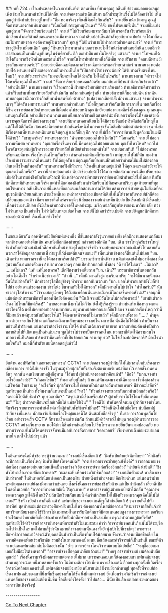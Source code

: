 ##บทที่ 724 : เรื่องประหลาดในวงการบันเทิง!
ตอนเที่ยง
ที่บ้านคุณอู๋
กลิ่นกับข้าวหอมลอยเตะจมูก เพิ่งเข้ามาในลานหน้าบ้านก็ได้กลิ่น จางเย่จอดรถแล้วเดินเข้ามา ผลักประตูบ้านซึ่งไม่ได้ล็อคเข้าไป เห็นคุณอู๋กำลังทำกับข้าวอยู่ในครัว
"อืม หอมจริงๆ เที่ยงนี้มีอะไรกินครับ?" จางเย่ยื่นหน้าเข้ามาดู
คุณอู๋จัดการตนเองก่อนหันมาตอบ "เนื้อผัดกับกระดูกหมูน้ำแดง"
"ดีจัง ของโปรดผมทั้งนั้น" จางเย่ยิ้มแฉ่ง
คุณอู๋ถาม "จัดการเรียบร้อยแล้ว?"
จางเย่ "ไม่เรียบร้อยผมจะกลับมาได้เหรอครับ เรียบร้อยแล้ว นักเรียนหัวกะทิสามสิบคนแรกของเมืองหลวง ราวเก้าสิบเปอร์เซ็นต์กำลังคุยกับทางเป่ยต้า จะได้มากี่คนผมไม่ทราบหรอก คงต้องรอดูฝั่งพวกเขา"
คุณอู๋ “ได้ยินว่านายไปทำลายรถช่วยคนลงมา?”
จางเย่ “การข่าวอู๋ยังไวเหมือนเดิม”
คุณอู๋ "ซินหย่าโทรมาหาฉัน บอกว่านายไม่ไว้หน้าซินหย่าเลยสักนิด บอกอีกว่าเราสองคนเป็นเหมือนงูกับหนูในรังเดียวกัน อิอิ เธอทำซินหย่าโมโหจริงๆ แล้วล่ะ"
จางเย่ "โทษผมได้ยังไงกัน พวกชิงหัวนั่นแหละเล่นไม่ซื่อ"
จากนั้นโทรศัพท์สายหนึ่งก็ดังขึ้น
จางเย่รับสาย "คณบดีพาน มีธุระกับผมเหรอครับ?"
ปลายสายคือคณบดีของภาควิชาคณิตศาสตร์และวิทยาศาสตร์ พานหยาง พอต่อสายได้ พานหยางก็รีบแสดงความเป็นห่วงเป็นใย "เป็นอย่างไรบ้างจางน้อย? ได้รับบาดเจ็บตรงไหนไหม?"
จางเย่หัวเราะร่าเริง "ผมจะเจ็บตรงไหนได้ล่ะครับ ไม่ได้เป็นไรครับ"
พานหยางถาม "ตำรวจไม่ได้หาเรื่องคุณใช่ไหม?"
จางเย่ "จัดการเรียบร้อยหมดแล้วครับ ผมกลับมาที่บ้านกำลังจะกินข้าวแล้ว"
"อย่างนั้นก็ดี" พานหยางกล่าว "เรื่องคราวนี้ ฝ่ายมหาวิทยาลัยทราบเรื่องแล้ว ท่านอธิการบดีทราบข่าวแล้วก็รีบเข้ามาที่มหาวิทยาลัยทันทีเช่นกัน หลังถกกันอยู่ครู่หนึ่ง ท่านอธิการบดีก็บอกกับฉัน ฝากฉันมาบอกคุณว่ามีเวลาว่างก็กลับมานั่งเล่นที่เป่ยต้าบ้าง"
(แปลว่ายกเลิกคำสั่งพักงานแล้วนะ)
จางเย่หัวเราะเบาๆ "ได้ครับ ผมทราบแล้ว"
พานหยางกล่าวกับเขา "เมื่อกี้ทุกคนหารือกันเป็นการภายใน พอเกิดเรื่องนี้ขึ้น อาจารย์ของเป่ยต้าหลายคนที่เมื่อก่อนไม่ชอบหน้าคุณนักยังยกย่องความดีครั้งนี้ของคุณ ทุกคนพูดแทนคุณทั้งนั้น อย่างเสี่ยวหาน หานเหอเหนียนภาควิชาคณิตศาสตร์น่ะ ยังบอกว่าเรื่องนี้ที่จบลงด้วยดีเพราะคุณจัดการได้อย่างสวยงาม"
จางเย่กับหานเหอเหนียนไม่ได้มีความขัดแย้งหรืองัดข้อกันใหญ่โต แต่ก็ไม่ได้ดีกันนัก ก่อนหน้านี้เคยฟาดปากกันครั้งหนึ่งในการแข่งขันโอลิมปิกคณิตศาสตร์เยาวชน ทั้งยังมีเรื่องตอนที่หานเหอเหนียนตามจีบคุณอู๋ และก็อื่นๆ อีก
จางเย่ไม่เชื่อ "อาจารย์หานยังพูดถึงผมในแง่ดีได้ด้วย?"
"เขาพูดจริงๆ" พานหยางกล่าว "ฉันจะหลอกคุณไปทำไมกัน?"
"โอเคครับ" จางเย่ไม่ออกความเห็นต่อ
พานหยาง "คุณก่อเรื่องขึ้นคราวนี้ มีคนด่าคุณไม่น้อยแน่นอน คุณรับไหวไหม? หากไม่ไหวฉันจะคุยกับผู้บริหารของมหาวิทยาลัยให้เป่ยต้าช่วยออกหน้าให้"
จางเย่ตอบทันที "ไม่ต้องหรอกครับคณบดีพาน เรื่องใหญ่แค่ไหนกันเชียว ด่าคนต่างชาติผมก็ทำมาแล้ว แค่ทุบรถไปไม่กี่คัน ผมผ่านเรื่องผ่านราวมาขนาดไหนแล้ว รับได้อยู่ครับ แค่คุณคุยกับเบื้องบนสักหน่อยว่าค่าชดใช้ผมไม่ต้องออกเงินเองใช่ไหมก็พอครับ"
พานหยางพอฟังก็หัวเราะ "เรื่องนี้แน่นอนอยู่แล้วสิ ให้คุณลงแรงแล้วยังจะให้คุณลงเงินอีกหรือ?"
คราวนี้จางเย่ออกหน้า นับว่าช่วยเป่ยต้าไว้ได้มาก พลิกสถานการณ์เสียเปรียบของเป่ยต้าในการแย่งชิงนักเรียนหัวกะทิ ซึ่งเหล่าคณาจารย์ศาสตราจารย์ของเป่ยต้าทำอะไรไม่ได้เลย ทีมรับนักศึกษามีกันหลายคนก็จริง แต่ทำได้แค่มองชิงหัวพาตัวนักเรียนไปทีละคนตาปริบๆ สุดท้ายยามที่ทุกคนไร้หนทาง กลับเป็นจางเย่นี่แหละที่ออกแรงพลิกสถานการณ์ให้กับเหล่าอาจารย์ ชายหนุ่มไม่ลังเลที่จะทุบรถชิงนักเรียนกลับมา ด้วยเรื่องนี้เอง เหล่าอาจารย์ของเป่ยตาที่เดิมไม่ได้ให้ราคากับจางเย่นักก็ต้องเปลี่ยนมุมมองแล้ว
เมื่อพวกเขาคิดใคร่ครวญดีๆ นิสัยของจางเย่เน่าเหม็นนับว่าเป็นเรื่องปกติ มีเรื่องกับเพื่อนร่วมงานก็บ่อย ยังมีเรื่องด่าชาวต่างชาติในหอประชุม เผชิญหน้ากับผู้บริหารของมหาวิทยาลัย ทว่าไม่ว่าเขาจะเป็นอย่างไร ไม่ว่านิสัยเขาจะแย่แค่ไหน จางเย่ก็ไม่เคยว่าร้ายเป่ยต้า จางเย่ยังดูแลนักศึกษาของเป่ยต้าด้วยดี เรื่องนี้เขาจริงใจยิ่ง!




……




ในขณะเดียวกัน
ออฟฟิศหนังสือพิมพ์แห่งหนึ่ง ที่ชั้นสองกำลังวุ่นวายอย่างยิ่ง
เด็กฝึกงานสองคนกลับมาจากข้างนอกอย่างตื่นเต้น คนหนึ่งถือกล้องถ่ายรูป กล่าวอย่างคึกคัก "บก. เฉิน ข่าวใหญ่ครับข่าวใหญ่ ชิงหัวกับเป่ยต้าแย่งชิงนักศึกษากันที่หน้าประตูใหญ่ของชิงหัว จางเย่ทุบกระจกรถของชิงหัวไปหลายคัน พวกเราได้ข้อมูลจากสถานที่ ถ่ายรูปไว้ตั้งแต่ต้นจนจบแน่ะ!"
เพื่อนด้านข้างเองก็ตื่นเต้นไม่น้อย "บก. เฉินครับ พวกเราคราวนี้จะได้ผลงานหรือเปล่า?"
บรรณาธิการนั้นฟังจบ แม้แต่มองยังไม่มองทั้งสอง มือวุ่นวายกับงานของตัวเอง อ้าปากหาวหวอดๆ ก่อนเปิดปากบอกกับทั้งสอง "ดี ทำได้ไม่เลว"
..ไม่เลว?
….แค่ไม่เลว?
‘แค่’ แค่นี้เองเหรอ?
เด็กฝึกงานร่างเตี้ยถาม "บก. เฉิน?"
บรรณาธิการนั้นตอบกลับอย่างไม่เต็มใจ "รีบร่างเนื้อข่าวมาสิ"
"ข่าวนี้..." เด็กฝึกงานตัวสูงกะพริบตาปริบ "จะได้ขึ้นพาดหัวของวันนี้รึเปล่าครับ?"
นักข่าวอาวุโสที่อยู่ข้างๆ หัวเราะ บอกกับพวกเขา "บก. บอกให้พวกแกทำยังไงก็ทำไปน่า อย่าเอาแต่ขอผลงาน ข่าวนี้น่ะ ขึ้นพาดหัวไม่ได้หรอก"
เด็กฝึกงานนั้นไม่เข้าใจ "ทำไมครับ?"
นักข่าวอาวุโสหัวเราะ "ไว้จางเย่อยู่เงียบๆ ได้ถึงสองเดือนนั่นแหละถึงจะมีโอกาสขึ้นพาดหัวน่ะ!"
เจอมุกนี้ แม้แต่เหล่าบรรณาธิการในออฟฟิศยังต้องอมยิ้ม
"นั่นสิ จางเย่มีวันไหนไม่ก่อเรื่องเรอะ!"
"เขามันตัวก่อเรื่อง ไปไหนก็มีแต่เรื่อง!"
"นายสองคนเพิ่งมาได้ไม่กี่วัน ยังไม่รู้เรื่องรู้ราว ข่าวบันเทิงเมืองหลวงขาดข่าวใครก็ได้ แต่ไม่เคยขาดข่าวจางเย่มาก่อน อยู่นานหน่อยพวกนายก็ชินไปเอง จางเย่ก่อเรื่องใหญ่กว่านี้ก็มีมาแล้ว แค่ทุบรถนับเป็นอะไรได้? ได้ลงพาดหัวรองก็ไม่เลวแล้ว"
เด็กฝึกงานทั้งสอง "....."
คำพูดบางคำอาจจะเกินไปบ้าง แต่ก็แสดงถึงภาพลักษณ์ของจางเย่ในวงการสื่อ นั่นคือไม่ได้ดีนัก ถ้าเป็นจางหย่วนฉีทำร้ายคน แน่นอนว่าต้องชิงข่าวมาให้ได้ ถ้าเป็นเฉินกวงทำลายรถ พวกเขาย่อมต้องส่งนักข่าวหลายสิบไปที่เกิดเหตุเป็นอันดับแรก พูดได้ว่าไม่ว่าจะเป็นดาราคนไหน พวกเขาก็ต้องให้ความสนใจมากกว่านี้เป็นร้อยเท่า! แต่ว่ามีคนเดียวที่เป็นข้อยกเว้น จางเย่ทุบรถ? ไม่ใช่เรื่องปกติหรอกรึ? มีอะไรน่าตกใจกัน? หมอนี่ก็ทำตัวแบบนี้ตลอดอยู่แล้วนี่!




……




อีกด้าน
ออฟฟิศทีม ‘เดอะวอยซ์มหาชน’ CCTV1
จางเย่ขอลา รองผู้กำกับก็ไม่ได้มาสนใจกับเรื่องการผลิตรายการ ฮาฉีฉีกับจางจั่ว ในฐานะผู้ช่วยผู้กำกับทั้งสองจึงต้องแบกรับหน้าที่เอาไว้ คอยสั่งงานคนอื่นๆ
จากนั้น คนเขียนบทหญิงก็อุทาน "ไอ้หยา! ผู้กำกับจางออกข่าวอีกแล้ว!"
"หือ?"
"ผกก.จางทำอะไรอีกแล้วล่ะ?"
"เกิดอะไรขึ้น?"
ทีมงานที่อยู่ใกล้ๆ ล้วนแต่หันมองมา
ฮาฉีฉีและจางจั่วทั้งสองล้วนแต่ใจเต้น รีบเข้ามาดู "อะไรกัน? ผู้กำกับจางไม่ใช่ขอลาพักผ่อนสองวันหรอกเหรอ? มีข่าวอะไรอีก?"
สุดท้ายพอเห็นข่าว ทั้งทีมงานก็แทบจะเป็นลม!
"หา?"
"หัวหน้าจางทะเลาะกับชาวบ้านอีกแล้วหรือ?"
"คราวนี้ไปตีกับชิงหัว? ทุบรถเขาอีก?"
"สรุปแล้วมีเรื่องหรือเปล่า? ผู้กำกับจางไม่ใช่โดนจับอีกหรอกนะ"
"ไม่ๆ ตำรวจเหมือนจะไกล่เกลี่ยได้ แค่ชดใช้เงิน"
" โชคดีไป ทำฉันตกใจหมด ผู้กำกับจางถ้าโดนจับจริงๆ รายการเราจะทำยังไงต่อ ทั้งผู้กำกับทั้งพิธีกรไม่มีนะ!”
"ชีวิตนี้ฉันไม่นับถือใคร นับถือแต่ผู้กำกับจางนี่แหละ พักสองวันยังก่อเรื่องใหญ่ขนาดนี้ได้ ฉันล่ะนับถือจริงๆ!"
ทีมรายการล้วนพูดกันไปเรื่อย
อย่างรวดเร็ว CCTV ก็ทราบเรื่องแล้วเช่นกัน ล้วนแต่มีคำวิจารณ์ไม่หยุด
รองผู้อำนวยการของ CCTV1 อย่างเจี่ยงหยวน พอได้ข่าวนี้สีหน้าพลันเปลี่ยนไป รีบโทรหาจางเย่ยืนยันความปลอดภัย พอทราบว่าจางเย่ไม่ได้โดนตำรวจจับจนมีผลกับการอัดรายการ ‘เดอะวอยซ์’ เจียงหยวนถึงค่อยระบายลมหายใจ ตกใจไปเปล่าๆ แล้ว




……




ในอินเทอร์เน็ตมีหัวข้อกระทู้จำนวนมาก!
‘จางเย่มีเรื่องอีกแล้ว!’
‘ชิงหัวเป่ยต้าแย่งนักศึกษา!’
‘ศึกชิงหัวกะทิกลายเป็นเรื่องใหญ่ ชิงหัวเป่ยต้าใครคนผิด?’
‘จางเย่ พวกเราจะช่วยคุณยังไงดี?’
ข่าวออกมาอย่างต่อเนื่อง กดส่งต่อกันจนว่อนเน็ตเป็นวงกว้าง
‘เฮ้ย อาจารย์จางก่อเรื่องอีกแล้ว!’
‘น่ายินดี น่ายินดี!’
‘ชิงหัวไปหาเรื่องจางเย่อีกแล้วเหรอ?’
‘ทะเลาะกับเพื่อนร่วมวิชาชีพอีกแล้ว!’
‘จางเย่มันตัวเม่น! หาเรื่องเขานับว่าซวย!’
ในอินเทอร์เน็ตแบ่งออกเป็นสองฝ่าย ฝ่ายหนึ่งเข้าข้างจางเย่ อีกฝ่ายด่าเขา แน่นอนว่าฝ่ายตรงข้ามของจางเย่ยังคงมีมากกว่าเช่นเคย ซึ่งครั้งนี้คณาจารย์ของชิงหัวล้วนแต่เป็นกำลังหลัก
เลี่ยวฉีเปิดโพสต์ในเวยป๋อ "อาจารย์บางคนสมัยนี้ ไร้คุณภาพ!"
ศาสตราจารย์ผู้เฒ่าของเป่ยต้าโต้กลับ "คุณภาพของพวกคุณสูงได้ถึงไหนรึ? ปล้นนักเรียนกันแบบนี้ คิดว่านักเรียนไม่ไปชิงหัวของพวกคุณคือใช้ไม่ได้เรอะ?"
ชิงหัว เป่ยต้า ด่ากันอีกแล้ว!
แฟนคลับของจางเย่และศัตรูก็ด่ากันอีกแล้ว!
วุ่นวายกันไปทั่วสารทิศ!
สุดท้ายแม้แต่กระทรวงศึกษายังทนไม่ไหว ต้องออกมาโพสต์ข้อความ "ตามข่าวจากสื่อที่แจ้งว่ามหาวิทยาลัยบางแห่งใช้วิธีการไม่เหมาะสมในการรับนักศึกษาที่มีคะแนนสอบสูง ทางกระทรวงฯ ขอเรียกร้องให้มหาวิทยาลัยที่เกี่ยวข้องทำการรับตัวนักศึกษาอย่างเป็นระเบียบ กรุณาทำตามกฎข้อบังคับ!"
สุดท้ายยังใช้คำวิจารณ์อาจารย์บางคนที่กระทำตัวไม่เหมาะสม คำว่า ‘อาจารย์บางคนนั้น’ แม้ไม่ได้ระบุชื่อลงไปว่าเป็นใคร แต่ไม่ถามก็รู้ว่านั่นหมายถึงจางเย่คนนั้นเอง ทั้งยังพุ่งเป้าไปที่เขาชัดๆ!
กระทรวงศึกษาธิการออกมาวิจารณ์ตัวบุคคลนั้นนับว่าเป็นเรื่องที่พบได้น้อยมาก ชัดเจนว่าจางเย่มีแต่ชื่อเสีย ในความคิดของเพื่อนร่วมวิชาชีพ รวมถึงในสายตาของเบื้องบน ชื่อเสียงและคำวิจารณ์ก็เป็นเช่นนี้
ขณะที่ตัวจางเย่และแฟนคลับกลับไม่คิดอย่างนั้น
"ฮ่าๆ อาจารย์จางโดนวิจารณ์แบบไม่เอ่ยชื่อ!"
"ระบุชื่อออกมาเลยก็ไม่มีอะไรต่างหรอก!"
"อาจารย์จาง ชื่อคุณเน่าอีกแล้วแน่ะ!"
"เหอๆ อาจารย์จางเย่ ผมต้องนับถือคุณล่ะ!"
เรื่องนี้ความจริงมีผลกระทบต่อจางเย่ไม่มาก เพราะคนชอบเขาก็ยังคงชอบเขา แฟนคลับจางเย่ผ่านเหตุการณ์แบบนี้มาหลายครั้งแล้ว ไม่มีทางเลิกราไปเพียงเพราะเรื่องแค่นี้ อีกอย่างทุกครั้งที่เกิดเรื่องวิจารณ์เคลือบแคลงเช่นนี้ แฟนคลับจางเย่ยิ่งมายิ่งเหนียวแน่น! ยิ่งรบยิ่งกล้าหาญ! ทุกครั้งที่จางเย่ก่อเรื่อง แฟนคลับของเขาก็ยิ่งเพิ่มขึ้นอย่างเห็นได้ชัด ยิ่งมีคนด่าจางเย่ ยิ่งเพื่อนร่วมวิชาชีพวิจารณ์จางเย่ แฟนคลับของจางเย่มีแต่ยิ่งเพิ่มขึ้น ชื่อเสียงยิ่งโด่งดัง!
ว่าไปแล้ว…
นี่นับเป็นเรื่องแปลกประหลาดของวงการบันเทิงจริงๆ!


*-*-*-*-*-*-*-*-*-*-*-*-*-*-*-*-*-*


[Go To Next Chapter]( ./25.md)